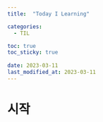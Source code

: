 ```yaml
---
title:  "Today I Learning"

categories:
  - TIL

toc: true
toc_sticky: true
 
date: 2023-03-11
last_modified_at: 2023-03-11
---
```


# 시작
